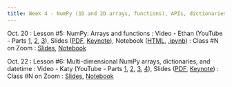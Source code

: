 ```yaml
---
title: Week 4 - NumPy (1D and 2D arrays, functions), APIs, dictionaries, datetime objects
---
```


Oct. 20
: Lesson #5: NumPy: Arrays and functions
  : Video - Ethan (YouTube - Parts [1](#), [2](#), [3](#)), Slides ([PDF](/OCEAN_215/materials/lessons/lesson_5.pdf), [Keynote](/OCEAN_215/materials/lessons/lesson_5.key)), Notebook ([HTML](https://nbviewer.org/github/ethan-campbell/OCEAN_215/blob/main/materials/lessons/lesson_5_notebook.ipynb), [.ipynb](/OCEAN_215/materials/lessons/lesson_5_notebook.ipynb))
: Class #N on Zoom
  : [Slides](#), [Notebook](#)

Oct. 22
: Lesson #6: Multi-dimensional NumPy arrays, dictionaries, and datetime
  : Video - Katy (YouTube - Parts [1](#), [2](#), [3](#), [4](#)), Slides ([PDF](/OCEAN_215/materials/lessons/lesson_6.pdf), [Keynote](/OCEAN_215/materials/lessons/lesson_6.key))
: Class #N on Zoom
  : [Slides](#), [Notebook](#)